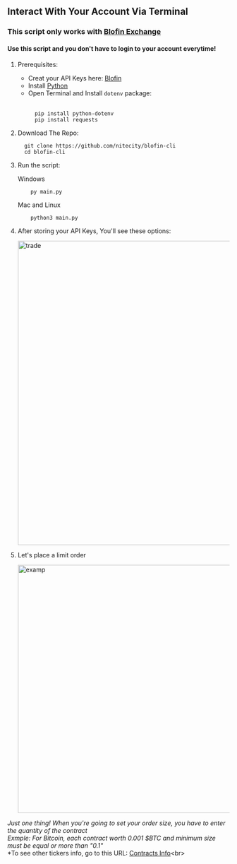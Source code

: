 ## Interact With Your Account Via Terminal

### This script only works with [Blofin Exchange](https://blofin.com)
#### Use this script and you don't have to login to your account everytime!

1. Prerequisites:
    - Creat your API Keys here: [Blofin](https://blofin.com/account/apis)
    - Install [Python](https://www.python.org/downloads/)
    - Open Terminal and Install ``dotenv`` package:<br><br>
        ```
          pip install python-dotenv
          pip install requests
        ```
2. Download The Repo:

    ```
      git clone https://github.com/nitecity/blofin-cli
      cd blofin-cli
    ```

3. Run the script:
    <p>Windows</p>

   ```
       py main.py
   ```
   <p>Mac and Linux</p>

   ```
       python3 main.py
   ```

4. After storing your API Keys, You'll see these options:

    <img width="689" alt="trade" src="https://github.com/user-attachments/assets/351729fc-440c-4426-b7e1-cafb970b2edf" />

5. Let's place a limit order

    <img width="562" alt="examp" src="https://github.com/user-attachments/assets/106aec56-8eb4-4b80-8c1f-526a675028b3" />


  

*Just one thing! When you're going to set your order size, you have to enter the quantity of the contract*<br>
*Exmple: For Bitcoin, each contract worth 0.001 $BTC and minimum size must be equal or more than "0.1"*<br>
*To see other tickers info, go to this URL: [Contracts Info](https://openapi.blofin.com/api/v1/market/instruments")<br>

